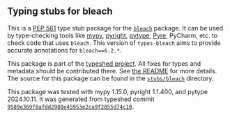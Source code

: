 ## Typing stubs for bleach

This is a [PEP 561](https://peps.python.org/pep-0561/)
type stub package for the [`bleach`](https://github.com/mozilla/bleach) package.
It can be used by type-checking tools like
[mypy](https://github.com/python/mypy/),
[pyright](https://github.com/microsoft/pyright),
[pytype](https://github.com/google/pytype/),
[Pyre](https://pyre-check.org/),
PyCharm, etc. to check code that uses `bleach`. This version of
`types-bleach` aims to provide accurate annotations for
`bleach==6.2.*`.

This package is part of the [typeshed project](https://github.com/python/typeshed).
All fixes for types and metadata should be contributed there.
See [the README](https://github.com/python/typeshed/blob/main/README.md)
for more details. The source for this package can be found in the
[`stubs/bleach`](https://github.com/python/typeshed/tree/main/stubs/bleach)
directory.

This package was tested with
mypy 1.15.0,
pyright 1.1.400,
and pytype 2024.10.11.
It was generated from typeshed commit
[`9589e369f8afdd2980e45953e2ca9f2055d74c10`](https://github.com/python/typeshed/commit/9589e369f8afdd2980e45953e2ca9f2055d74c10).
